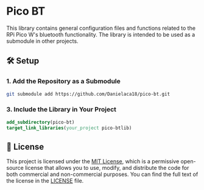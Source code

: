 # Pico BT

This library contains general configuration files and functions related to the RPi Pico W's bluetooth functionality. The library is intended to be used as a submodule in other projects.

## 🛠️ Setup

### 1. Add the Repository as a Submodule
```bash
git submodule add https://github.com/Danielaca18/pico-bt.git
```


### 3. Include the Library in Your Project
```cmake
add_subdirectory(pico-bt)
target_link_libraries(your_project pico-btlib)
```

## 💼 License
This project is licensed under the [MIT License](LICENSE), which is a permissive open-source license that allows you to use, modify, and distribute the code for both commercial and non-commercial purposes. You can find the full text of the license in the [LICENSE](LICENSE) file.
